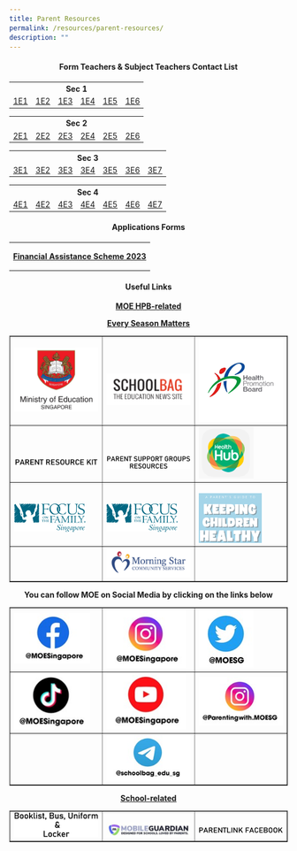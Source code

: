 ```yaml
---
title: Parent Resources
permalink: /resources/parent-resources/
description: ""
---
```

<h4 style="text-align: center;"><strong>Form Teachers &amp; Subject Teachers Contact List</strong></h4>
<table style="margin-left: auto; margin-right: auto;">
<tbody>
<tr>
<th style="text-align: center;" colspan="6">Sec 1</th>
</tr>
<tr>
<td style="text-align: center;"><a href="https://drive.google.com/file/d/1oMEUfG-ShyI5eBFAs9MQOvS2GmTwvZ28/view?usp=sharing" target="_blank" rel="noopener">1E1</a></td>
<td style="text-align: center;"><a href="https://drive.google.com/file/d/1zC8elFA3rk8BIiPtogk7nPF1vSNWGsPN/view?usp=sharing" target="_blank" rel="noopener">1E2</a></td>
<td style="text-align: center;"><a href="https://drive.google.com/file/d/1tCc0uMjyUQS2myjK0bR5jGvZ2sN26FSA/view?usp=sharing" target="_blank" rel="noopener">1E3</a></td>
<td style="text-align: center;"><a href="https://drive.google.com/file/d/1Iomg7BPAUC7hzOtkUF4m5I6QPI_xm7gw/view?usp=sharing" target="_blank" rel="noopener">1E4</a></td>
<td style="text-align: center;"><a href="https://drive.google.com/file/d/12aSUzCyXKu-cpr9sB-geBWezwCQL5aXB/view?usp=sharing" target="_blank" rel="noopener">1E5</a></td>
<td style="text-align: center;"><a href="https://drive.google.com/file/d/1nM1uYmmLU6IQmiPXrVI_N_h6pR6LDFqs/view?usp=sharing" target="_blank" rel="noopener">1E6</a></td>
</tr>
</tbody>
</table>
<table style="margin-left: auto; margin-right: auto;">
<tbody>
<tr>
<th style="text-align: center;" colspan="6">Sec 2</th>
</tr>
<tr>
<td style="text-align: center;"><a href="https://drive.google.com/file/d/1jtx8ftca7Ow-MWFio4rmEBpp_PoMV3Xk/view?usp=sharing" target="_blank" rel="noopener">2E1</a></td>
<td style="text-align: center;"><a href="https://drive.google.com/file/d/1hu71fZjl3v64qSiUo7MyAsNsKOXqYUfE/view?usp=sharing" target="_blank" rel="noopener">2E2</a></td>
<td style="text-align: center;"><a href="https://drive.google.com/file/d/1zgZIOmlLenxWB6MxoZjKQprRUNvJom8k/view?usp=sharing" target="_blank" rel="noopener">2E3</a></td>
<td style="text-align: center;"><a href="https://drive.google.com/file/d/1W2EazHJkHAOQc0DkbZllM-4FriXpYuq9/view?usp=sharing" target="_blank" rel="noopener">2E4</a></td>
<td style="text-align: center;"><a href="https://drive.google.com/file/d/1-o8tliOslB4svyoTOfX9z3DZZdCr5Ils/view?usp=sharing" target="_blank" rel="noopener">2E5</a></td>
<td style="text-align: center;"><a href="https://drive.google.com/file/d/1eiYnE2ezHRt3wtsViKhaXr98HpCzRQf0/view?usp=sharing" target="_blank" rel="noopener">2E6</a></td>
</tr>
</tbody>
</table>
<table style="margin-left: auto; margin-right: auto;">
<tbody>
<tr>
<th style="text-align: center;" colspan="7">Sec 3</th>
</tr>
<tr>
<td style="text-align: center;"><a href="https://drive.google.com/file/d/1tFD2E34pu_EH11R28KAvnYwxdGFduI2i/view?usp=sharing" target="_blank" rel="noopener">3E1</a></td>
<td style="text-align: center;"><a href="https://drive.google.com/file/d/13HecpdQNSEJUWxZEtd_xJZmQE8ke7GmO/view?usp=sharing" target="_blank" rel="noopener">3E2</a></td>
<td style="text-align: center;"><a href="https://drive.google.com/file/d/1loCcNr8pb9kL-m-wW_ThGCZ4cP3m1IQp/view?usp=sharing" target="_blank" rel="noopener">3E3</a></td>
<td style="text-align: center;"><a href="https://drive.google.com/file/d/1UXfHvMc3pJX3V_M2voJ-wRa55uSlyze0/view?usp=sharing" target="_blank" rel="noopener">3E4</a></td>
<td style="text-align: center;"><a href="https://drive.google.com/file/d/1fOwQjuZkWzHbAA3rT5c5a3dkdeABHYMx/view?usp=sharing" target="_blank" rel="noopener">3E5</a></td>
<td style="text-align: center;"><a href="https://drive.google.com/file/d/1nKanYfUCc24DIqQutFF2icq5ukATiYHC/view?usp=sharing" target="_blank" rel="noopener">3E6</a></td>
<td style="text-align: center;"><a href="https://drive.google.com/file/d/1zu9JzCSepMR8sd0PcnjLu8mklZH2_EFs/view?usp=sharing" target="_blank" rel="noopener">3E7</a></td>
</tr>
</tbody>
</table>
<table style="margin-left: auto; margin-right: auto;">
<tbody>
<tr>
<th style="text-align: center;" colspan="7">Sec 4</th>
</tr>
<tr>
<td style="text-align: center;"><a href="https://drive.google.com/file/d/1B4QAjeAdUF9Eyjwm8WttiOTTDp-h1aLA/view?usp=sharing" target="_blank" rel="noopener">4E1</a></td>
<td style="text-align: center;"><a href="https://drive.google.com/file/d/1ZfvaR9EjQfT7vnvvWALgcWCTyC1Ev1gg/view?usp=sharing" target="_blank" rel="noopener">4E2</a></td>
<td style="text-align: center;"><a href="https://drive.google.com/file/d/1S11x4ZGBMJ_-QaFcdAhcDVo36V8C5dQ9/view?usp=sharing" target="_blank" rel="noopener">4E3</a></td>
<td style="text-align: center;"><a href="https://drive.google.com/file/d/19IVp5GpEIyA1Wz6jyUfFi_5VAzl5rfFc/view?usp=sharing" target="_blank" rel="noopener">4E4</a></td>
<td style="text-align: center;"><a href="https://drive.google.com/file/d/1saVa52EKHPlv3rlHblkJotxwxxyNugAw/view?usp=sharing" target="_blank" rel="noopener">4E5</a></td>
<td style="text-align: center;"><a href="https://drive.google.com/file/d/19lLYhqaG6dnRJeiNcbWhuXcxN443ZJci/view?usp=sharing" target="_blank" rel="noopener">4E6</a></td>
<td style="text-align: center;"><a href="https://drive.google.com/file/d/1lugNq6JrvwyTRAGgzqc_OGZbX11dDyBg/view?usp=sharing" target="_blank" rel="noopener">4E7</a></td>
</tr>
</tbody>
</table>
<h4 style="text-align: center;"><strong>Applications Forms</strong></h4>
<table style="margin-left: auto; margin-right: auto;">
<tbody>
<tr>
<td style="text-align: center;">
<p><strong><a href="/resources/announcements/financial-assistance-scheme-fas-2023" target="">Financial Assistance Scheme 2023</a></strong></p>
	</td>
	</tr>
</tbody>
</table>
<h4 style="text-align: center;"><strong>Useful Links</strong></h4>
<p style="text-align: center;"><strong><u>MOE HPB-related</u></strong></p>
<table style="border-collapse: collapse; width: 100%;" border="1">
<tbody>
<tr>
<td style="width: 33.3333%;"><a href="https://www.moe.gov.sg/"><img src="/images/pr1.png"></a></td>
<td style="width: 33.3333%;"><br><br><a href="https://www.schoolbag.edu.sg/"><img src="/images/pr2.png"></a></td>
<td style="width: 33.3333%;"><a href="https://www.hpb.gov.sg/"><img src="/images/pr3.png"></a></td>
</tr>
<tr>
<td style="width: 33.3333%;"><br><br><a href="https://www.moe.gov.sg/parentkit"><img src="/images/pr4.png"></a></td>
<td style="width: 33.3333%;"><br><br><a href="https://sites.google.com/moe.edu.sg/psg-online-repository"><img src="/images/pr5.png"></a></td>
<td style="width: 33.3333%;"><a href="https://m.healthhub.sg/auth/login?source_app=hh_web&source_module=myhealth&source_source_sub=&target=/childhealth"><img style="width: 65%;" src="/images/pt6.png"></a></td>
</tr>
<tr>
<td style="width: 33.3333%;"><br><a href="https://www.family.org.sg/"><img style="width: 85%;" src="/images/pr7.png"></a></td>
<td style="width: 33.3333%;"><br>	<a href="https://campaigns.family.org.sg/every-season-matters/"><img style="width: 85%;" src="/images/pr8.png"></a></td>
	<p style="text-align: center;">	<a href="https://campaigns.family.org.sg/every-season-matters/"><span style="text-decoration: underline;"><strong>Every Season Matters</strong></span></p></a></td>
<td style="width: 33.3333%;"><br><a href="https://drive.google.com/file/d/1pk1dVhntYEZbAzM9cNXioveGATTfD8bY/view"><img style="width: 75%;" src="/images/pr9.png"></a></td>
</tr>
<tr>
<td style="width: 33.3333%;">&nbsp;</td>
<td style="width: 33.3333%;"><a href="https://www.morningstar.org.sg/"><img src="/images/pr10.png"></a></td>
<td style="width: 33.3333%;">&nbsp;</td>
</tr>
</tbody>
</table>
<p style="text-align: center;"><strong>You can follow MOE on Social Media by clicking on the links below</strong></p>
<table style="border-collapse: collapse; width: 100%;" border="1">
<tbody>
<tr>
<td style="width: 33.3333%;"><a href="https://www.facebook.com/moesingapore/"><img style="width: 90%;" src="/images/log1.jpg"></a></td>
<td style="width: 33.3333%;"><a href="https://www.instagram.com/moesingapore/?hl=en"><img style="width: 95%;" src="/images/log2.jpg"></a></td>
<td style="width: 33.3333%;"><a href="https://twitter.com/moesg?lang=en"><img style="width: 65%;" src="/images/log3.jpg"></a></td>
</tr>
<tr>
<td style="width: 33.3333%;"><a href="https://www.tiktok.com/@moesingapore"><img style="width: 90%;" src="/images/log4.jpg"></a></td>
<td style="width: 33.3333%;"><a href="https://www.tiktok.com/@moesingapore"><img style="width: 95%;" src="/images/log5.jpg"></a></td>
<td style="width: 33.3333%;"><a href="https://www.instagram.com/parentingwith.moesg/?hl=en"><img style="width: 100%;" src="/images/log6.jpg"></a></td>
</tr>
<tr>
<td style="width: 33.3333%;">&nbsp;</td>
<td style="width: 33.3333%;"><a href="https://t.me/schoolbag_edu_sg"><img style="width: 100%;" src="/images/log7.jpg"></a></td>
<td style="width: 33.3333%;">&nbsp;</td>
</tr>
</tbody>
</table>
<p style="text-align: center;"><strong><u>School-related</u></strong></p>
<table style="border-collapse: collapse; width: 100%;" border="1">
<tbody>
<tr>
<td style="width: 33.3333%;"><a href="/useful-links/booklist-uniform-bus-n-locker"><img src="/images/pr11.png"></a></td>
<td style="width: 33.3333%;"><br><a href="https://sg-portal.mobileguardian.com/#/login"><img src="/images/pr12.jpg"></a></td>
<td style="width: 33.3333%;"><br><a href="https://www.facebook.com/TKGSPARENTLINK/"><img src="/images/pr13.png"></a></td>
</tr>
</tbody>
</table>